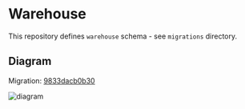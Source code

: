 # Warehouse

This repository defines `warehouse` schema - see `migrations` directory.

## Diagram

Migration: [9833dacb0b30](https://github.com/opentrials/scraper/blob/master/migrations/versions/20160220212552_nct_fix_boolean_columns.py)

![diagram](https://raw.githubusercontent.com/opentrials/scraper/master/files/warehouse.png)
